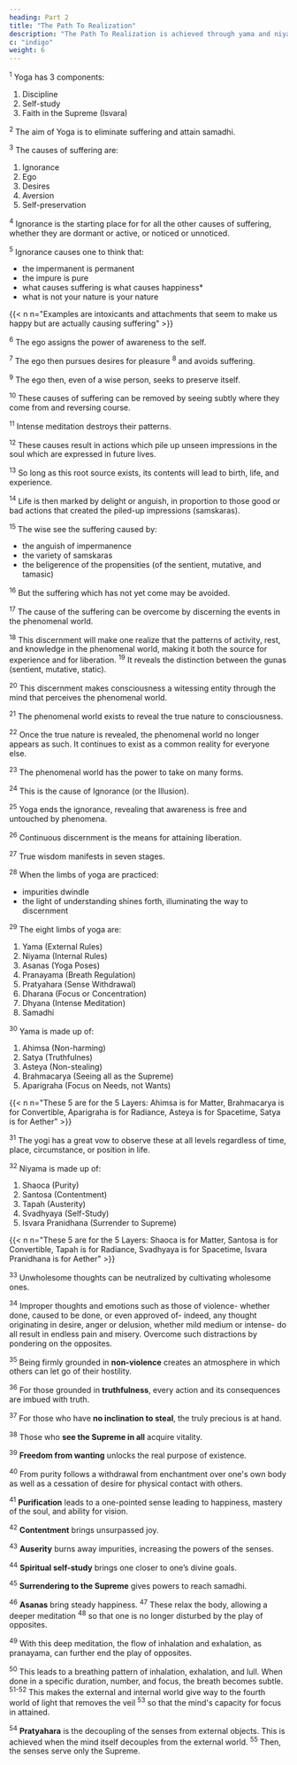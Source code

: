 ```yaml
---
heading: Part 2
title: "The Path To Realization"
description: "The Path To Realization is achieved through yama and niyama"
c: "indigo"
weight: 6
---
```



<sup>1</sup> Yoga has 3 components:

1. Discipline
2. Self-study
3. Faith in the Supreme (Isvara)

<!-- Orientation toward the ideal of pure awareness -->

<sup>2</sup> The aim of Yoga is to eliminate suffering and attain samadhi. 


<!-- 2.1 Austerity, the study of sacred texts, and the dedication of action to God constitute the discipline of Mystic Union. -->

<sup>3</sup> The causes of suffering are:

1. Ignorance
2. Ego
3. Desires
4. Aversion
5. Self-preservation


<sup>4</sup> Ignorance is the starting place for for all the other causes of suffering, whether they are dormant or active, or noticed or unnoticed.

 <!-- partially overcome or fully operative. -->

<!-- 2.2 This discipline is practised for the purpose of acquiring fixity of mind on the Lord, free from all impurities and agitations, or on One's Own Reality, and for attenuating the afflictions.

2.3 The five afflictions are ignorance, egoism, attachment, aversion, and the desire to cling to life. -->

<!-- 2.4 Ignorance is the breeding place  -->


<sup>5</sup> Ignorance causes one to think that:
- the impermanent is permanent
- the impure is pure
- what causes suffering is what causes happiness*
- what is not your nature is your nature

 <!-- is eternal, the impure for the pure, evil for good and non-self as self. -->


{{< n n="Examples are intoxicants and attachments that seem to make us happy but are actually causing suffering" >}}


<!-- Lacking this wisdom, one mistakes that which is impermanent, impure, distressing, or empty of self
for permanence, purity, happiness, and self. -->


<sup>6</sup> The ego assigns the power of awareness to the self.

  <!-- is the identification of the power that knows with the instruments of knowing. -->

<sup>7</sup> The ego then pursues desires for pleasure <sup>8</sup> and avoids suffering.

<!-- Desires Attachment Attachment is that magnetic pattern which clusters in pleasure and pulls one towards such experience. -->

<!-- 2.8 Aversion is the magnetic pattern which clusters in misery and pushes one from such experience. -->

<sup>9</sup> The ego then, even of a wise person, seeks to preserve itself.

<!-- 2.9 Flowing by its own energy, established even in the wise and in the foolish, is the unending desire for life. -->

<sup>10</sup> These causes of suffering can be removed by seeing subtly where they come from and reversing course.

<!--  a

2.10 These patterns when subtle may be removed by developing their contraries. -->

<sup>11</sup> Intense meditation destroys their patterns. 

<!-- 2.11 Their active afflictions are to be destroyed by meditation. -->

<sup>12</sup> These causes result in actions which pile up unseen impressions in the soul which are expressed in future lives. 

<sup>13</sup> So long as this root source exists, its contents will lead to birth, life, and experience.


<!-- 2.12 The impressions of works have their roots in afflictions and arise as experience in the present and the future births. -->

<!-- 2.13 When the root exists, its fruition is birth, life and experience. -->

<sup>14</sup> Life is then marked by delight or anguish, in proportion to those good or bad actions that created the piled-up impressions (samskaras).

<sup>15</sup> The wise see the suffering caused by:
- the anguish of impermanence
- the variety of samskaras
- the beligerence of the propensities (of the sentient, mutative, and tamasic)
<!-- The  these samskaras cause suffering.  -->

<!-- 2.14 They have pleasure or pain as their fruit, according as their cause be virtue or vice. -->

<!-- 2.15 All is misery to the wise because of the pains of change, anxiety, and purificatory acts. -->


<sup>16</sup> But the suffering which has not yet come may be avoided.

<sup>17</sup> The cause of the suffering can be overcome by discerning the events in the phenomenal world. 

<!--   What awareness regards, namely the phenomenal world, embodies the qualities of luminosity,
activity, and inertia; it includes oneself, composed of both elements and the senses; and, it is the
ground for both sensual experience and liberation. -->

<sup>18</sup> This discernment will make one realize that the patterns of activity, rest, and knowledge in the phenomenal world, making it both the source for experience and for liberation. <sup>19</sup> It reveals the distinction between the gunas (sentient, mutative, static). 

<sup>20</sup> This discernment makes consciousness a witessing entity through the mind that perceives the phenomenal world. 

<sup>21</sup> The phenomenal world exists to reveal the true nature to consciousness.

<sup>22</sup> Once the true nature is revealed, the phenomenal world no longer appears as such. It continues to exist as a common reality for everyone else.

<sup>23</sup> The phenomenal world has the power to take on many forms. 

<!-- Creation and consciousness 
own owner power acquisition of own forms in yoga -->

<sup>24</sup> This is the cause of Ignorance (or the Illusion).

 <!-- is the cause of this phenomenal world.  -->

<sup>25</sup> Yoga ends the ignorance, revealing that awareness is free and untouched by phenomena.

<!-- 2.17 The cause of the avoidable is the superimposition of the external world onto the unseen world. -->

<!-- 2.18 The experienced world consists of the elements and the senses in play. It is of the nature of cognition, activity and rest, and is for the purpose of experience and realization. -->

<!-- 2.19 The stages of the attributes effecting the experienced world are the specialized and the unspecialized, the differentiated and the undifferentiated.

2.20 The indweller is pure consciousness only, which though pure, sees through the mind and is identified by ego as being only the mind. -->

<!-- 2.21 The very existence of the seen is for the sake of the seer. -->

<!-- 2.22 Although Creation is discerned as not real for the one who has achieved the goal, it is yet real in that Creation remains the common experience to others. -->

<sup>26</sup>  Continuous discernment is the means for attaining liberation.

<!-- 2.23 The association of the seer with Creation is for the distinct recognition of the objective world, as well as for the recognition of the distinct nature of the seer.

2.24 The cause of the association is ignorance.

2.25 Liberation of the seer is the result of the dissassociation of the seer and the seen, with the disappearance of ignorance. -->

<!-- 2.26 The continuous practice of discrimination  -->

<sup>27</sup> True wisdom manifests in seven stages.

<sup>28</sup> When the limbs of yoga are practiced:
- impurities dwindle
- the light of understanding shines forth, illuminating the way to discernment


<sup>29</sup> The eight limbs of yoga are:

1. Yama (External Rules)
2. Niyama (Internal Rules)
3. Asanas (Yoga Poses)
4. Pranayama (Breath Regulation)
5. Pratyahara (Sense Withdrawal)
6. Dharana (Focus or Concentration)
7. Dhyana (Intense Meditation)
8. Samadhi

<!-- concentration, meditative absorption, and integration. -->

<sup>30</sup> Yama is made up of:

1. Ahimsa (Non-harming)
2. Satya (Truthfulnes)
3. Asteya (Non-stealing)
4. Brahmacarya (Seeing all as the Supreme)
5. Aparigraha (Focus on Needs, not Wants)

{{< n n="These 5 are for the 5 Layers: Ahimsa is for Matter, Brahmacarya is for Convertible, Aparigraha is for Radiance, Asteya is for Spacetime, Satya is for Aether" >}}


<sup>31</sup> The yogi has a great vow to observe these at all levels regardless of time, place, circumstance, or position in life.


<sup>32</sup> Niyama is made up of:

1. Shaoca (Purity)
2. Santosa (Contentment)
3. Tapah (Austerity)
4. Svadhyaya (Self-Study)
5. Isvara Pranidhana (Surrender to Supreme)


{{< n n="These 5 are for the 5 Layers: Shaoca is for Matter, Santosa is for Convertible, Tapah is for Radiance, Svadhyaya is for Spacetime, Isvara Pranidhana is for Aether" >}}
 

<!-- 2.28 On the destruction of impurity by the sustained practice of the limbs of Union, the light of knowledge reveals the faculty of discrimination. -->

<!-- 2.29 The eight limbs of Union are self-restraint in actions, fixed observance, posture, regulation of energy, mind-control in sense engagements, concentration, meditation, and realization. -->

<!-- 2.30 Self-restraint in actions includes abstention from violence, from falsehoods, from stealing, from sexual engagements, and from acceptance of gifts. -->


<sup>33</sup> Unwholesome thoughts can be neutralized by cultivating wholesome ones.

<sup>34</sup> Improper thoughts and emotions such as those of violence- whether done, caused to be done, or even approved of- indeed, any thought originating in desire, anger or delusion, whether mild medium or intense- do all result in endless pain and misery. Overcome such distractions by pondering on the opposites.

<sup>35</sup> Being firmly grounded in **non-violence** creates an atmosphere in which others can let go of their hostility.

<sup>36</sup> For those grounded in **truthfulness**, every action and its consequences are imbued with truth.

<sup>37</sup> For those who have **no inclination to steal**, the truly precious is at hand.

<sup>38</sup> Those who **see the Supreme in all** acquire vitality.

<sup>39</sup> **Freedom from wanting** unlocks the real purpose of existence.

<sup>40</sup> From purity follows a withdrawal from enchantment over one's own body as well as a cessation of desire for physical contact with others.

<sup>41</sup> **Purification** leads to a one-pointed sense leading to happiness, mastery of the soul, and ability for vision.
 <!-- self-awareness -->

<sup>42</sup> **Contentment** brings unsurpassed joy.

<sup>43</sup> **Auserity** burns away impurities, increasing the powers of the senses. 

<sup>44</sup> **Spiritual self-study** brings one closer to one’s divine goals. 

 <!-- personal deity. -->

<sup>45</sup> **Surrendering to the Supreme** gives powers to reach samadhi. 

<sup>46</sup> **Asanas** bring steady happiness. <sup>47</sup> These relax the body, allowing a deeper meditation  <sup>48</sup> so that one is no longer disturbed by the play of opposites.

<sup>49</sup> With this deep meditation, the flow of inhalation and exhalation, as pranayama, can further end the play of opposites.  

<sup>50</sup> This leads to a breathing pattern of inhalation, exhalation, and lull. When done in a specific duration, number, and focus, the breath becomes subtle. <sup>51-52</sup> This makes the external and internal world give way to the fourth world of light that removes the veil <sup>53</sup> so that the mind's capacity for focus in attained. 

<sup>54</sup> **Pratyahara** is the decoupling of the senses from external objects. This is achieved when the mind itself decouples from the external world. <sup>55</sup> Then, the senses serve only the Supreme.



<!-- perfecting  the body and its senses become supremely refined. -->

<!-- With bodily purification, one’s body ceases to be compelling, likewise contact with others. -->

<!-- 2.31 These five willing abstentions are not limited by rank, place, time or circumstance and constitute the Great Vow.

2.32 The fixed observances are cleanliness, contentment, austerity, study and persevering devotion to God.

2.33 When improper thoughts disturb the mind, there should be constant pondering over the opposites.

2.34 

2.35 When one is confirmed in non-violence, hostility ceases in his presence.

2.36 When one is firmly established in speaking truth, the fruits of action become subservient to him.

2.37 All jewels approach him who is confirmed in honesty.

2.38 When one is confirmed in celibacy, spiritual vigor is gained.

2.39 When one is confirmed in non-possessiveness, the knowledge of the why and how of existence is attained.

2.40 From purity follows a withdrawal from enchantment over one's own body as well as a cessation of desire for physical contact with others.

2.41 As a result of contentment there is purity of mind, one-pointedness, control of the senses, and fitness for the vision of the self.

2.42 Supreme happiness is gained via contentment.

2.43 Through sanctification and the removal of impurities, there arise special powers in the body and senses.

2.44 By study comes communion with the Lord in the Form most admired.

2.45 Realization is experienced by making the Lord the motive of all actions.

2.46 The posture should be steady and comfortable.

2.47 In effortless relaxation, dwell mentally on the Endless with utter attention.

2.48 From that there is no disturbance from the dualities.

2.49 When that exists, control of incoming and outgoing energies is next.

2.50 It may be external, internal, or midway, regulated by time, place, or number, and of brief or long duration.

2.51 Energy-control which goes beyond the sphere of external and internal is the fourth level- the vital.

2.52 In this way, that which covers the light is destroyed.

2.53 Thus the mind becomes fit for concentration.

2.54 When the mind maintains awareness, yet does not mingle with the senses, nor the senses with sense impressions, then self-awareness blossoms.

2.55 In this way comes mastery over the senses. -->
